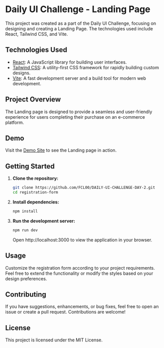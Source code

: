 # Daily UI Challenge - Landing Page

This project was created as a part of the Daily UI Challenge, focusing on designing and creating a Landing Page. The technologies used include React, Tailwind CSS, and Vite.

## Technologies Used

- [React](https://reactjs.org/): A JavaScript library for building user interfaces.
- [Tailwind CSS](https://tailwindcss.com/): A utility-first CSS framework for rapidly building custom designs.
- [Vite](https://vitejs.dev/): A fast development server and a build tool for modern web development.

## Project Overview

The Landing page is designed to provide a seamless and user-friendly experience for users completing their purchase on an e-commerce platform.

## Demo

Visit the [Demo Site](https://daily-ui-challenge-day-3.vercel.app) to see the Landing page in action.

## Getting Started

1. **Clone the repository:**

   ```bash
   git clone https://github.com/FCL00/DAILY-UI-CHALLENGE-DAY-2.git
   cd registration-form

   ```

2. **Install dependencies:**

   ```bash
   npm install

   ```

3. **Run the development server:**

   ```bash
   npm run dev

   ```

   Open http://localhost:3000 to view the application in your browser.

## Usage

Customize the registration form according to your project requirements. Feel free to extend the functionality or modify the styles based on your design preferences.

## Contributing

If you have suggestions, enhancements, or bug fixes, feel free to open an issue or create a pull request. Contributions are welcome!

## License

This project is licensed under the MIT License.
